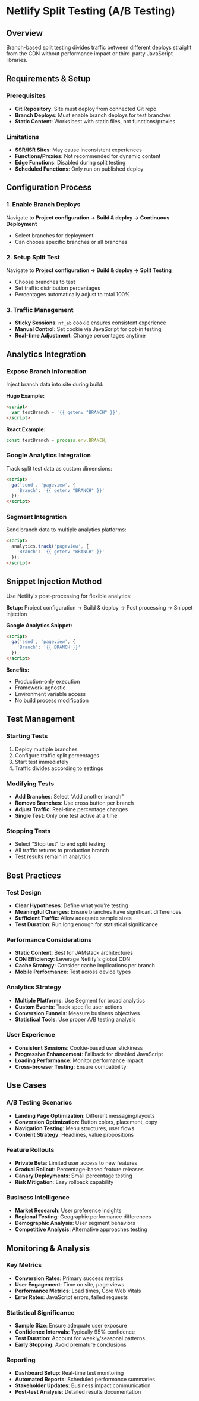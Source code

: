 # Netlify Split Testing (A/B Testing)

## Overview
Branch-based split testing divides traffic between different deploys straight from the CDN without performance impact or third-party JavaScript libraries.

## Requirements & Setup

### Prerequisites
- **Git Repository**: Site must deploy from connected Git repo
- **Branch Deploys**: Must enable branch deploys for test branches
- **Static Content**: Works best with static files, not functions/proxies

### Limitations
- **SSR/ISR Sites**: May cause inconsistent experiences
- **Functions/Proxies**: Not recommended for dynamic content
- **Edge Functions**: Disabled during split testing
- **Scheduled Functions**: Only run on published deploy

## Configuration Process

### 1. Enable Branch Deploys
Navigate to **Project configuration → Build & deploy → Continuous Deployment**
- Select branches for deployment
- Can choose specific branches or all branches

### 2. Setup Split Test
Navigate to **Project configuration → Build & deploy → Split Testing**
- Choose branches to test
- Set traffic distribution percentages  
- Percentages automatically adjust to total 100%

### 3. Traffic Management
- **Sticky Sessions**: `nf_ab` cookie ensures consistent experience
- **Manual Control**: Set cookie via JavaScript for opt-in testing
- **Real-time Adjustment**: Change percentages anytime

## Analytics Integration

### Expose Branch Information
Inject branch data into site during build:

**Hugo Example:**
```html
<script>
  var testBranch = '{{ getenv "BRANCH" }}';
</script>
```

**React Example:**
```javascript
const testBranch = process.env.BRANCH;
```

### Google Analytics Integration
Track split test data as custom dimensions:

```html
<script>
  ga('send', 'pageview', {
    'Branch': '{{ getenv "BRANCH" }}'
  });
</script>
```

### Segment Integration
Send branch data to multiple analytics platforms:

```html
<script>
  analytics.track('pageview', {
    'Branch': '{{ getenv "BRANCH" }}'
  });
</script>
```

## Snippet Injection Method
Use Netlify's post-processing for flexible analytics:

**Setup:** Project configuration → Build & deploy → Post processing → Snippet injection

**Google Analytics Snippet:**
```html
<script>
  ga('send', 'pageview', {
    'Branch': '{{ BRANCH }}'
  });
</script>
```

**Benefits:**
- Production-only execution
- Framework-agnostic
- Environment variable access
- No build process modification

## Test Management

### Starting Tests
1. Deploy multiple branches
2. Configure traffic split percentages
3. Start test immediately
4. Traffic divides according to settings

### Modifying Tests
- **Add Branches**: Select "Add another branch"
- **Remove Branches**: Use cross button per branch
- **Adjust Traffic**: Real-time percentage changes
- **Single Test**: Only one test active at a time

### Stopping Tests
- Select "Stop test" to end split testing
- All traffic returns to production branch
- Test results remain in analytics

## Best Practices

### Test Design
- **Clear Hypotheses**: Define what you're testing
- **Meaningful Changes**: Ensure branches have significant differences
- **Sufficient Traffic**: Allow adequate sample sizes
- **Test Duration**: Run long enough for statistical significance

### Performance Considerations
- **Static Content**: Best for JAMstack architectures
- **CDN Efficiency**: Leverage Netlify's global CDN
- **Cache Strategy**: Consider cache implications per branch
- **Mobile Performance**: Test across device types

### Analytics Strategy
- **Multiple Platforms**: Use Segment for broad analytics
- **Custom Events**: Track specific user actions
- **Conversion Funnels**: Measure business objectives
- **Statistical Tools**: Use proper A/B testing analysis

### User Experience
- **Consistent Sessions**: Cookie-based user stickiness
- **Progressive Enhancement**: Fallback for disabled JavaScript
- **Loading Performance**: Monitor performance impact
- **Cross-browser Testing**: Ensure compatibility

## Use Cases

### A/B Testing Scenarios
- **Landing Page Optimization**: Different messaging/layouts
- **Conversion Optimization**: Button colors, placement, copy
- **Navigation Testing**: Menu structures, user flows
- **Content Strategy**: Headlines, value propositions

### Feature Rollouts
- **Private Beta**: Limited user access to new features
- **Gradual Rollout**: Percentage-based feature releases
- **Canary Deployments**: Small percentage testing
- **Risk Mitigation**: Easy rollback capability

### Business Intelligence
- **Market Research**: User preference insights
- **Regional Testing**: Geographic performance differences
- **Demographic Analysis**: User segment behaviors
- **Competitive Analysis**: Alternative approaches testing

## Monitoring & Analysis

### Key Metrics
- **Conversion Rates**: Primary success metrics
- **User Engagement**: Time on site, page views
- **Performance Metrics**: Load times, Core Web Vitals
- **Error Rates**: JavaScript errors, failed requests

### Statistical Significance
- **Sample Size**: Ensure adequate user exposure
- **Confidence Intervals**: Typically 95% confidence
- **Test Duration**: Account for weekly/seasonal patterns
- **Early Stopping**: Avoid premature conclusions

### Reporting
- **Dashboard Setup**: Real-time test monitoring
- **Automated Reports**: Scheduled performance summaries
- **Stakeholder Updates**: Business impact communication
- **Post-test Analysis**: Detailed results documentation